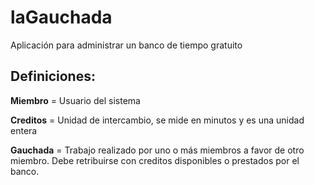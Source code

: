 laGauchada
==========

Aplicación para administrar un banco de tiempo gratuito

Definiciones:
--

**Miembro** = Usuario del sistema

**Creditos** = Unidad de intercambio, se mide en minutos y es una unidad entera

**Gauchada** = Trabajo realizado por uno o más miembros a favor de otro miembro. Debe retribuirse con creditos disponibles o prestados por el banco.